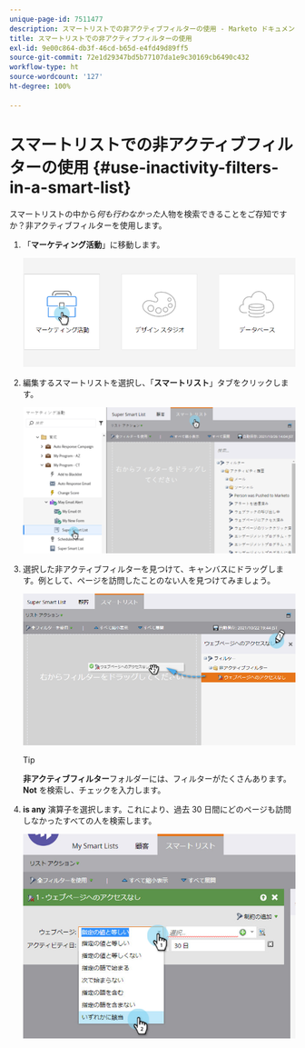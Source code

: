 ```yaml
---
unique-page-id: 7511477
description: スマートリストでの非アクティブフィルターの使用 - Marketo ドキュメント - 製品ドキュメント
title: スマートリストでの非アクティブフィルターの使用
exl-id: 9e00c864-db3f-46cd-b65d-e4fd49d89ff5
source-git-commit: 72e1d29347bd5b77107da1e9c30169cb6490c432
workflow-type: ht
source-wordcount: '127'
ht-degree: 100%

---
```


# スマートリストでの非アクティブフィルターの使用 {#use-inactivity-filters-in-a-smart-list}

スマートリストの中から&#x200B;*何も行わなかった*&#x200B;人物を検索できることをご存知ですか？非アクティブフィルターを使用します。

1. 「**マーケティング活動**」に移動します。

   ![](assets/login-marketing-activities-3.png)

1. 編集するスマートリストを選択し、「**スマートリスト**」タブをクリックします。

   ![](assets/smartlist-choose.png)

1. 選択した非アクティブフィルターを見つけて、キャンバスにドラッグします。例として、ページを訪問したことのない人を見つけてみましょう。

   ![](assets/draginactivityfilter.png)

   >[!TIP]
   >
   >**非アクティブフィルター**&#x200B;フォルダーには、フィルターがたくさんあります。**Not** を検索し、チェックを入力します。

1. **is any** 演算子を選択します。これにより、過去 30 日間にどのページも訪問しなかったすべての人を検索します。

   ![](assets/mysmartlist-people.jpg)
